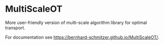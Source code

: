 # MultiScaleOT
More user-friendly version of multi-scale algorithm library for optimal transport.

For documentation see <https://bernhard-schmitzer.github.io/MultiScaleOT/>.
